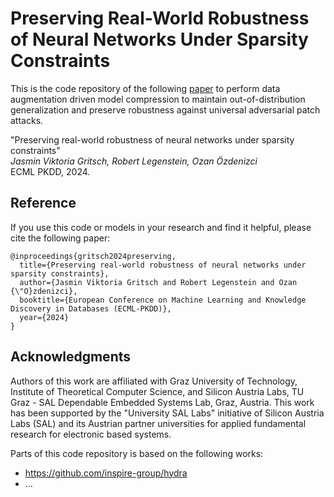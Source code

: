 # Preserving Real-World Robustness of Neural Networks Under Sparsity Constraints

This is the code repository of the following [paper](...TODO...) to perform data augmentation driven model compression to maintain out-of-distribution generalization and preserve robustness against universal adversarial patch attacks.

"Preserving real-world robustness of neural networks under sparsity constraints"\
<em>Jasmin Viktoria Gritsch, Robert Legenstein, Ozan Özdenizci</em>\
ECML PKDD, 2024.

## Reference
If you use this code or models in your research and find it helpful, please cite the following paper:
```
@inproceedings{gritsch2024preserving,
  title={Preserving real-world robustness of neural networks under sparsity constraints},
  author={Jasmin Viktoria Gritsch and Robert Legenstein and Ozan {\"O}zdenizci},
  booktitle={European Conference on Machine Learning and Knowledge Discovery in Databases (ECML-PKDD)},
  year={2024}
}
```

## Acknowledgments

Authors of this work are affiliated with Graz University of Technology, Institute of Theoretical Computer Science, and Silicon Austria Labs, TU Graz - SAL Dependable Embedded Systems Lab, Graz, Austria. This work has been supported by the "University SAL Labs" initiative of Silicon Austria Labs (SAL) and its Austrian partner universities for applied fundamental research for electronic based systems.

Parts of this code repository is based on the following works:

* https://github.com/inspire-group/hydra
* ...
